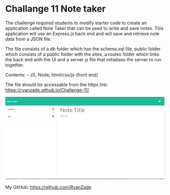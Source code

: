 # Challange 11 Note taker

The challenge required students to modify starter code to create an application called Note Taker that can be used to write and save notes. This application will use an Express.js back end and will save and retrieve note data from a JSON file.

The file consists of a db folder which has the schema.sql file, public folder which consists of a public folder with the sites, a routes folder which links the back end with the UI and a server js file that initialises the server to run together.

Contents: - JS, Node, html/css/js (front end)

The file should be accessable from the https link: <https://ryanzade.github.io/Challenge-11/>

![screenshot](./public/assets/screenshot.PNG "Screenshot")

My GitHub: <https://github.com/RyanZade>
